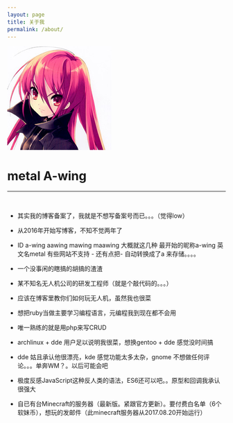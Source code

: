 ```yaml
---
layout: page
title: 关于我
permalink: /about/
---
```


![Avatar](/assets/avatar.jpg)

# metal A-wing
* * *
<br/>

* 其实我的博客备案了，我就是不想写备案号而已。。。（觉得low）

* 从2016年开始写博客，不知不觉两年了

* ID a-wing aawing mawing maawing 大概就这几种 最开始的昵称a-wing 英文名metal 有些网站不支持 - 还有点把- 自动转换成了a 来存储。。。。

* 一个没事闲的瞎搞的胡搞的渣渣

* 某不知名无人机公司的研发工程师（就是个敲代码的。。。）

* 应该在博客里教你们如何玩无人机，虽然我也很菜

* 想把ruby当做主要学习编程语言，元编程我到现在都不会用

* 唯一熟练的就是用php来写CRUD

* archlinux + dde 用户足以说明我很菜，想换gentoo + dde 感觉没时间搞

* dde 姑且承认他很漂亮，kde 感觉功能太多太杂，gnome 不想做任何评论。。。单奔WM？。以后可能会吧

* 极度反感JavaScript这种反人类的语法，ES6还可以吧。。原型和回调我承认很强大

* 自已有台Minecraft的服务器（最新版。紧跟官方更新）。要付费白名单（6个软妹币），想玩的发邮件（此minecraft服务器从2017.08.20开始运行）
